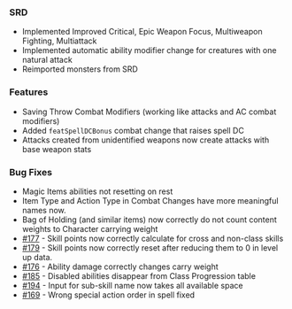 
### SRD
- Implemented Improved Critical, Epic Weapon Focus, Multiweapon Fighting, Multiattack
- Implemented automatic ability modifier change for creatures with one natural attack
- Reimported monsters from SRD

### Features
- Saving Throw Combat Modifiers (working like attacks and AC combat modifiers)
- Added `featSpellDCBonus` combat change that raises spell DC
- Attacks created from unidentified weapons now create attacks with base weapon stats

### Bug Fixes
- Magic Items abilities not resetting on rest
- Item Type and Action Type in Combat Changes have more meaningful names now.
- Bag of Holding (and similar items) now correctly do not count content weights to Character carrying weight 
- [#177](https://github.com/Rughalt/D35E/issues/177) - Skill points now correctly calculate for cross and non-class skills
- [#179](https://github.com/Rughalt/D35E/issues/179) - Skill points now correctly reset after reducing them to 0 in level up data.
- [#176](https://github.com/Rughalt/D35E/issues/176) - Ability damage correctly changes carry weight
- [#185](https://github.com/Rughalt/D35E/issues/185) - Disabled abilities disappear from Class Progression table
- [#194](https://github.com/Rughalt/D35E/issues/194) - Input for sub-skill name now takes all available space
- [#169](https://github.com/Rughalt/D35E/issues/194) - Wrong special action order in spell fixed